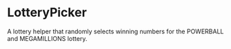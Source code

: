 # LotteryPicker
A lottery helper that randomly selects winning numbers for the POWERBALL and MEGAMILLIONS lottery.
